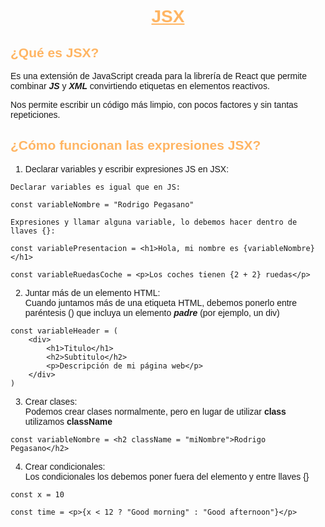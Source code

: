 <body style= "font-family: Arial, Helvetica, sans-serif;">

<h1 style="text-align: center; color: #ffb563;"><ins>JSX</ins></h1>

<h2 style="color: #ffb563">¿Qué es JSX?</h2>

Es una extensión de JavaScript creada para la librería de React que permite combinar ***JS*** y ***XML*** convirtiendo etiquetas en elementos reactivos.

Nos permite escribir un código más limpio, con pocos factores y sin tantas repeticiones.

<h2 style="color: #ffb563">¿Cómo funcionan las expresiones JSX?</h2>

1. Declarar variables y escribir expresiones JS en JSX:<br>

```
Declarar variables es igual que en JS:

const variableNombre = "Rodrigo Pegasano"

Expresiones y llamar alguna variable, lo debemos hacer dentro de llaves {}:

const variablePresentacion = <h1>Hola, mi nombre es {variableNombre}</h1>

const variableRuedasCoche = <p>Los coches tienen {2 + 2} ruedas</p>
```

2. Juntar más de un elemento HTML:<br>
Cuando juntamos más de una etiqueta HTML, debemos ponerlo entre paréntesis () que incluya un elemento ***padre*** (por ejemplo, un div)

```
const variableHeader = (
    <div>
        <h1>Titulo</h1>
        <h2>Subtitulo</h2>
        <p>Descripción de mi página web</p>
    </div>
)
```

3. Crear clases: <br>
Podemos crear clases normalmente, pero en lugar de utilizar **class** utilizamos **className**

```
const variableNombre = <h2 className = "miNombre">Rodrigo Pegasano</h2>
```

4. Crear condicionales: <br>
Los condicionales los debemos poner fuera del elemento y entre llaves {}

```
const x = 10

const time = <p>{x < 12 ? "Good morning" : "Good afternoon"}</p>
```

</body>